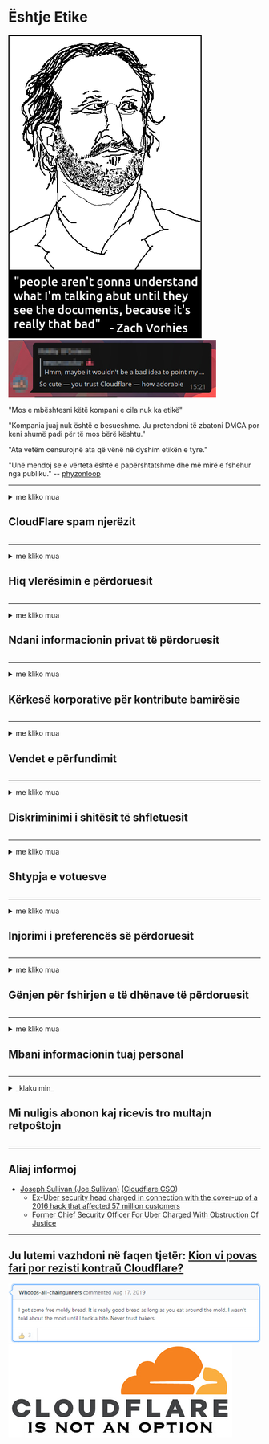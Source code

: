 # Ështje Etike

![](../image/itsreallythatbad.jpg)
![](../image/telegram/c81238387627b4bfd3dcd60f56d41626.jpg)

"Mos e mbështesni këtë kompani e cila nuk ka etikë"

"Kompania juaj nuk është e besueshme. Ju pretendoni të zbatoni DMCA por keni shumë padi për të mos bërë kështu."

"Ata vetëm censurojnë ata që vënë në dyshim etikën e tyre."

"Unë mendoj se e vërteta është e papërshtatshme dhe më mirë e fshehur nga publiku."  -- [phyzonloop](https://twitter.com/phyzonloop)


---


<details>
<summary>me kliko mua

## CloudFlare spam njerëzit
</summary>


Cloudflare po dërgon postë elektronike spam për përdoruesit jo-Cloudflare.

- Dërgoni vetëm postë elektronike për pajtimtarët që kanë zgjedhur
- Kur përdoruesi thotë "ndalo", atëherë ndaloni së dërguari me email

Thatshtë kaq e thjeshtë. Por Cloudflare nuk i intereson.
Cloudflare tha se përdorimi i shërbimit të tyre mund të ndalojë të gjithë spammers ose sulmuesit.
Si mund ta ndalojmë Cloudflare pa aktivizuar Cloudflare?


| 🖼 | 🖼 |
| --- | --- |
| ![](../image/cfspam01.jpg) | ![](../image/cfspam03.jpg) |
| ![](../image/cfspam02.jpg) | ![](../image/cfspambrittany.jpg)<br>![](../image/cfspamtwtr.jpg) |

</details>

---

<details>
<summary>me kliko mua

## Hiq vlerësimin e përdoruesit
</summary>


Shqyrtime negative për censorin e cloud.
Nëse postoni një tekst anti-Cloudflare në Twitter, ju keni një shans të merrni një përgjigje nga punonjësi i Cloudflare me mesazhin "Jo, nuk është".
Nëse postoni një rishikim negativ në çdo sit të shqyrtimit, ata do të përpiqen ta censurojnë atë.


| 🖼 | 🖼 |
| --- | --- |
| ![](../image/cfcenrev_01.jpg)<br>![](../image/cfcenrev_02.jpg) | ![](../image/cfcenrev_03.jpg) |

</details>

---

<details>
<summary>me kliko mua

## Ndani informacionin privat të përdoruesit
</summary>


Cloudflare ka një problem ngacmimi masiv.
Cloudflare ndan informacione personale të atyre që ankohen për faqet e pritura.
Ata ndonjëherë ju kërkojnë të jepni ID tuaj të vërtetë.
Nëse nuk doni të ngacmoheni, sulmoheni, rrahën ose vriten, më mirë qëndroni larg nga faqet e internetit të Cloudflared.


| 🖼 | 🖼 |
| --- | --- |
| ![](../image/cfdox_what.jpg) | ![](../image/cfdox_swat.jpg) |
| ![](../image/cfdox_kill.jpg) | ![](../image/cfdox_threat.jpg) |
| ![](../image/cfdox_dox.jpg) | ![](../image/cfdox_ex1.jpg)<br>![](../image/cfdox_ex2.jpg) |

</details>

---

<details>
<summary>me kliko mua

## Kërkesë korporative për kontribute bamirësie
</summary>


CloudFlare po kërkon kontribute bamirësie.
Quiteshtë mjaft e tmerrshme që një korporatë amerikane të kërkojë bamirësi krahas organizatave jofitimprurëse që kanë shkaqe të mira.
Nëse ju pëlqen të bllokoni njerëzit ose të humbni kohën e njerëzve të tjerë, mund të dëshironi të porosisni disa pica për punonjësit e Cloudflare.


![](../image/cfdonate.jpg)

</details>

---

<details>
<summary>me kliko mua

## Vendet e përfundimit
</summary>


Farë do të bëni nëse faqja juaj shkon papritmas?
Ka raporte që Cloudflare po fshin konfigurimin e përdoruesit ose ndalon shërbimin pa asnjë paralajmërim, në heshtje.
Ne ju sugjerojmë të gjeni një ofrues më të mirë.

![](../image/cftmnt.jpg)

</details>

---

<details>
<summary>me kliko mua

## Diskriminimi i shitësit të shfletuesit
</summary>


CloudFlare u jep trajtim preferencial atyre që përdorin Firefox ndërsa u japin trajtim armiqësor përdoruesve të jo-Tor-Browser mbi Tor.
Përdoruesit e torëve, të cilët me të drejtë refuzojnë të ekzekutojnë JavaScript falas, gjithashtu marrin një trajtim armiqësor.
Kjo pabarazi e qasjes është një abuzim i neutralitetit në rrjet dhe një abuzim i pushtetit.

![](../image/browdifftbcx.gif)

- Majtas: Shfletuesi Tor, Djathtas: Chrome. Adresa IP njëjtë.

![](../image/browserdiff.jpg)

- Majtas: Browser Tor Javascript me aftësi të kufizuara, Cookie Enabled
- Në të djathtë: Chrome Javascript është aktivizuar, Cookie Disaktivizohet

![](../image/cfsiryoublocked.jpg)

- QuteBrowser (shfletues i vogël) pa Tor (Clearnet IP)

| ***Shfletuesi*** | ***Qasja në trajtim*** |
| --- | --- |
| Tor Browser (Javascript është aktivizuar) | hyrja e lejuar |
| Firefox (Javascript është aktivizuar) | aksesi i degraduar |
| Chromium (Javascript është aktivizuar) | aksesi i degraduar |
| Chromium or Firefox (Javascript është çaktivizuar) | Ndalohet hyrja |
| Chromium or Firefox (Cookie është çaktivizuar) | Ndalohet hyrja |
| QuteBrowser | Ndalohet hyrja |
| lynx | Ndalohet hyrja |
| w3m | Ndalohet hyrja |
| wget | Ndalohet hyrja |


Pse të mos përdorni butonin Audio për të zgjidhur një sfidë të lehtë?

Po, ka një buton audio, por gjithmonë nuk funksionon mbi Tor.
Do ta merrni këtë mesazh kur ta klikoni:

```
Provo përsëri më vonë
Kompjuteri ose rrjeti juaj mund të dërgojnë pyetje të automatizuara.
Për të mbrojtur përdoruesit tanë, ne nuk mund ta përpunojmë kërkesën tuaj tani.
Për më shumë detaje vizitoni faqen tonë të ndihmës
```

</details>

---

<details>
<summary>me kliko mua

## Shtypja e votuesve
</summary>


Votuesit në shtetet amerikane regjistrohen për të votuar përfundimisht përmes faqes së internetit të sekretarit të shtetit në shtetin e vendbanimit të tyre.
Zyrat e sekretarit shtetëror të kontrolluar nga republikanët angazhohen në shtypjen e votuesve duke provuar uebfaqen e sekretarit të shtetit përmes Cloudflare.
Trajtimi armiqësor i Cloudflare ndaj përdoruesve të Tor, pozicioni i tij MITM si një pikë globale e përqendruar e mbikëqyrjes dhe roli i tij i dëmshëm në përgjithësi i bën votuesit e ardhshëm të hezitojnë të regjistrohen.
Në veçanti, liberalët priren të përqafojnë intimitetin.
Formularët e regjistrimit të votuesve mbledhin informacion të ndjeshëm në lidhje me përkuljen politike të zgjedhësit, adresën fizike personale, numrin e sigurimeve shoqërore dhe datën e lindjes.
Shumica e shteteve bëjnë vetëm një nënshtrim të këtij informacioni në dispozicion të publikut, por Cloudflare i sheh të gjitha ato informacione kur dikush regjistrohet të votojë.

Vini re se regjistrimi në letër nuk e anashkalon Cloudflare sepse sekretari i punonjësve të stafit të regjistrimit të të dhënave ka të ngjarë të përdorë uebfaqen e Cloudflare për të futur të dhënat.

| 🖼 | 🖼 |
| --- | --- |
| ![](../image/cfvotm_01.jpg) | ![](../image/cfvotm_02.jpg) |

- Change.org është një faqe e famshme për të mbledhur vota dhe për të ndërmarrë veprime.
“njerëzit kudo janë duke filluar fushatat, duke mobilizuar mbështetësit dhe duke punuar me vendimmarrësit për të përzënë zgjidhje.”
Fatkeqësisht, shumë njerëz nuk mund ta shikojnë aspak ndryshimin.org për shkak të filtrit agresiv të Cloudflare.
Ata po bllokohen nga nënshkrimi i peticionit, duke i përjashtuar kështu ata nga një proces demokratik.
Përdorimi i një platforme tjetër jo-fluturuese si OpenPetition ndihmon për të zgjidhur problemin.

| 🖼 | 🖼 |
| --- | --- |
| ![](../image/changeorgasn.jpg) | ![](../image/changeorgtor.jpg) |

- "Projekti Athenian" i Cloudflare ofron mbrojtje falas të nivelit të ndërmarrjeve në faqet e internetit të zgjedhjeve shtetërore dhe lokale.
Ata thanë "zgjedhësit e tyre mund të kenë qasje në informacionin zgjedhor dhe regjistrimin e votuesve", por kjo është një gënjeshtër sepse shumë njerëz thjesht nuk mund të shfletojnë faqen në të gjitha.

</details>

---

<details>
<summary>me kliko mua

## Injorimi i preferencës së përdoruesit
</summary>


Nëse nuk pranoni diçka, prisni që të mos merrni asnjë email në lidhje me të.
Cloudflare injorojë preferencën e përdoruesit dhe ndan të dhënat me korporatat e palëve të treta pa pëlqimin e klientit.
Nëse jeni duke përdorur planin e tyre falas, ata ndonjëherë ju dërgojnë email për t'ju kërkuar të blini abonimin mujor.

![](../image/cfviopl_tp.jpg)

</details>

---

<details>
<summary>me kliko mua

## Gënjen për fshirjen e të dhënave të përdoruesit
</summary>


Sipas blogut të këtij klienti të ish-cloudflare, Cloudflare po gënjen për fshirjen e llogarive.
Në ditët e sotme, shumë kompani i mbajnë të dhënat tuaja pasi të keni mbyllur ose hequr llogarinë tuaj.
Shumica e ndërmarrjeve të mira e përmendin atë në politikën e tyre të intimitetit.
Cloudflare? Jo

```
2019-08-05 CloudFlare më dërgoi konfirmim se ata do të hiqnin llogarinë time.
2019-10-02 Kam marrë një email nga CloudFlare "sepse unë jam një klient"
```

Cloudflare nuk dinte për fjalën "heq".
Nëse vërtet është hequr, pse ky ish-klient mori një email?
Ai gjithashtu përmendi që politika e intimitetit të Cloudflare nuk përmend për të.

```
Politika e tyre e re e intimitetit nuk bën asnjë përmendje të ruajtjes së të dhënave për një vit.
```

![](../image/cfviopl_notdel.jpg)

Si mund t'i besoni Cloudflare nëse politika e tyre e intimitetit është një LIE?

</details>

---

<details>
<summary>me kliko mua

## Mbani informacionin tuaj personal
</summary>


Fshirja e llogarisë Cloudflare është e vështirë.

```
Dorëzoni një biletë mbështetëse duke përdorur kategorinë "Llogaria",
dhe kërkoni fshirjen e llogarisë në trupin e mesazhit.
Ju nuk duhet të keni fusha ose karta krediti të bashkangjitura në llogarinë tuaj përpara se të kërkoni fshirjen.
```

Do të merrni këtë email konfirmimi.

![](../image/cf_deleteandkeep.jpg)

"Ne kemi filluar të përpunojmë kërkesën tuaj për fshirje" por "Ne do të vazhdojmë të ruajmë informacionin tuaj personal".

A mund ta "besosh" këtë?

</details>

---

<details>
<summary>_klaku min_

## Mi nuligis abonon kaj ricevis tro multajn retpoŝtojn
</summary>


La uzanto nuligis sian 'Cloudflare stream' abonon kaj li ricevas retpoŝtajn memorigilojn ĉiutage por rememorigi lin pri nuligita abono.
Ne estas malaprobita butono. Kiel vi ĉesas ĉi tiun frenezon?

![](../image/barrageemailcancelsubscription.jpg)

Cloudflare diris al ĉi tiu uzanto kontakti subtenteamo kaj peti ĉiujn viajn enhavojn forigi.

- [t](https://web.archive.org/web/20210412165334/https://twitter.com/JohnHaldson/status/1381651569247088650)

</details>

---

## Aliaj informoj

- [Joseph Sullivan (Joe Sullivan)](../cloudflare_inc/cloudflare_members.md) ([Cloudflare CSO](https://twitter.com/eastdakota/status/1296522269313785862))
  - [Ex-Uber security head charged in connection with the cover-up of a 2016 hack that affected 57 million customers](https://www.businessinsider.com/uber-data-hack-security-head-joe-sullivan-charged-cover-up-2020-8)
  - [Former Chief Security Officer For Uber Charged With Obstruction Of Justice](https://www.justice.gov/usao-ndca/pr/former-chief-security-officer-uber-charged-obstruction-justice)


---

## Ju lutemi vazhdoni në faqen tjetër:   [Kion vi povas fari por rezisti kontraŭ Cloudflare?](sq.action.md)

![](../image/freemoldybread.jpg)
![](../image/cfisnotanoption.jpg)
